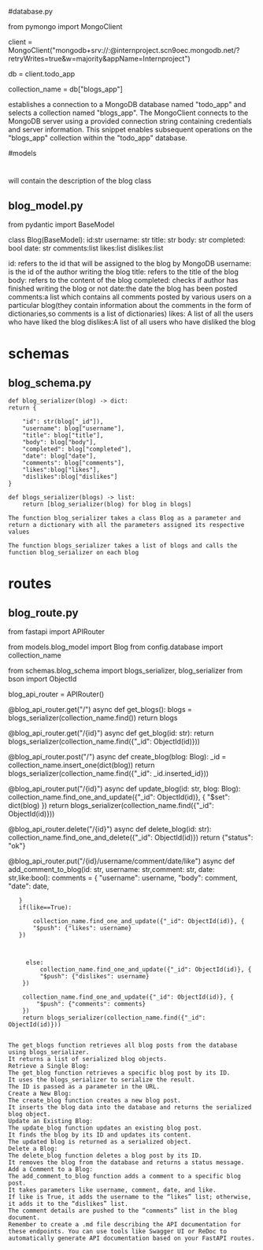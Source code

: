 #database.py

from pymongo import MongoClient



client = MongoClient("mongodb+srv://<username>:<password>@internproject.scn9oec.mongodb.net/?retryWrites=true&w=majority&appName=Internproject")


db = client.todo_app

collection_name = db["blogs_app"]

establishes a connection to a MongoDB database named "todo_app" and selects a collection named "blogs_app". The MongoClient connects to the MongoDB server using a provided connection string containing credentials and server information. This snippet enables subsequent operations on the "blogs_app" collection within the "todo_app" database.

#models 
#
will contain the description of the blog class 

## blog_model.py

   from pydantic import BaseModel

   class Blog(BaseModel):
        id:str
        username: str
        title: str
        body: str
        completed: bool
        date: str
        comments:list 
        likes:list 
        dislikes:list  

   id: refers to the id that will be assigned to the blog by MongoDB 
   username: is the id of the author writing the blog 
   title: refers to the title of the blog 
   body: refers to the content of the blog 
   completed: checks if author has finished writing the blog or not 
   date:the date the blog has been posted 
   comments:a list which contains all comments posted by various users on a particular blog(they contain information about the comments in the form of dictionaries,so comments is a list of dictionaries)
   likes: A list of all the users who have liked the blog 
   dislikes:A list of all users who have disliked the blog 

# schemas 
## blog_schema.py 

    def blog_serializer(blog) -> dict:
    return {
        
        "id": str(blog["_id"]),
        "username": blog["username"], 
        "title": blog["title"],
        "body": blog["body"],
        "completed": blog["completed"],
        "date": blog["date"],
        "comments": blog["comments"],
        "likes":blog["likes"], 
        "dislikes":blog["dislikes"]
    }

    def blogs_serializer(blogs) -> list:
        return [blog_serializer(blog) for blog in blogs]

    The function blog_serializer takes a class Blog as a parameter and return a dictionary with all the parameters assigned its respective values 

    The function blogs_serializer takes a list of blogs and calls the function blog_serializer on each blog 

# routes 
## blog_route.py 

   from fastapi import APIRouter

   from models.blog_model import Blog
   from config.database import collection_name

   from schemas.blog_schema import blogs_serializer, blog_serializer
   from bson import ObjectId

   blog_api_router = APIRouter()

     
   @blog_api_router.get("/")
   async def get_blogs():
        blogs = blogs_serializer(collection_name.find())
        return blogs

   @blog_api_router.get("/{id}")
   async def get_blog(id: str):
        return blogs_serializer(collection_name.find({"_id": ObjectId(id)}))



   @blog_api_router.post("/")
   async def create_blog(blog: Blog):
        _id = collection_name.insert_one(dict(blog))
        return blogs_serializer(collection_name.find({"_id": _id.inserted_id}))



   @blog_api_router.put("/{id}")
   async def update_blog(id: str, blog: Blog):
        collection_name.find_one_and_update({"_id": ObjectId(id)}, {
            "$set": dict(blog)
        })
        return blogs_serializer(collection_name.find({"_id": ObjectId(id)}))


   @blog_api_router.delete("/{id}")
   async def delete_blog(id: str):
       collection_name.find_one_and_delete({"_id": ObjectId(id)})
       return {"status": "ok"}


   @blog_api_router.put("/{id}/username/comment/date/like")
   async def add_comment_to_blog(id: str, username: str,comment: str, date: str,like:bool):
       comments = {
           "username": username,
           "body": comment,
           "date": date,
        
       }
       if(like==True):
    
           collection_name.find_one_and_update({"_id": ObjectId(id)}, {
           "$push": {"likes": username}
       })

    

         else:
             collection_name.find_one_and_update({"_id": ObjectId(id)}, {
             "$push": {"dislikes": username}
        })
    
        collection_name.find_one_and_update({"_id": ObjectId(id)}, {
            "$push": {"comments": comments}
        })
        return blogs_serializer(collection_name.find({"_id": ObjectId(id)}))

    
    The get_blogs function retrieves all blog posts from the database using blogs_serializer.
    It returns a list of serialized blog objects.
    Retrieve a Single Blog:
    The get_blog function retrieves a specific blog post by its ID.
    It uses the blogs_serializer to serialize the result.
    The ID is passed as a parameter in the URL.
    Create a New Blog:
    The create_blog function creates a new blog post.
    It inserts the blog data into the database and returns the serialized blog object.
    Update an Existing Blog:
    The update_blog function updates an existing blog post.
    It finds the blog by its ID and updates its content.
    The updated blog is returned as a serialized object.
    Delete a Blog:
    The delete_blog function deletes a blog post by its ID.
    It removes the blog from the database and returns a status message.
    Add a Comment to a Blog:
    The add_comment_to_blog function adds a comment to a specific blog post.
    It takes parameters like username, comment, date, and like.
    If like is True, it adds the username to the “likes” list; otherwise, it adds it to the “dislikes” list.
    The comment details are pushed to the “comments” list in the blog document.
    Remember to create a .md file describing the API documentation for these endpoints. You can use tools like Swagger UI or ReDoc to automatically generate API documentation based on your FastAPI routes.
















